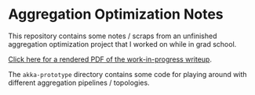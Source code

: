 # Aggregation Optimization Notes

This repository contains some notes / scraps from an unfinished aggregation
optimization project that I worked on while in grad school.


[Click here for a rendered PDF of the work-in-progress writeup](http://latex.aslushnikov.com/compile?git=https://github.com/JoshRosen/aggregation-optimization-paper&target=aggregation_review.tex).

The `akka-prototype` directory contains some code for playing around with
different aggregation pipelines / topologies.
